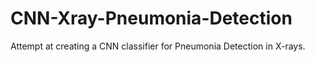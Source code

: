 # CNN-Xray-Pneumonia-Detection
Attempt at creating a CNN classifier for Pneumonia Detection in X-rays. 
